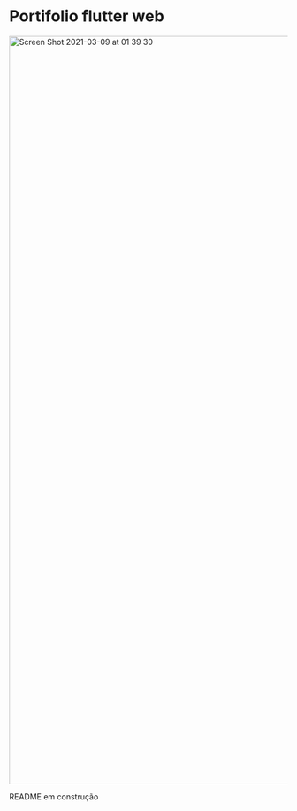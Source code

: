 # Portifolio flutter web
<img width="1352" alt="Screen Shot 2021-03-09 at 01 39 30" src="https://user-images.githubusercontent.com/7094345/110419756-b372ad00-8078-11eb-9b22-1679c1abd883.png">

README em construção
